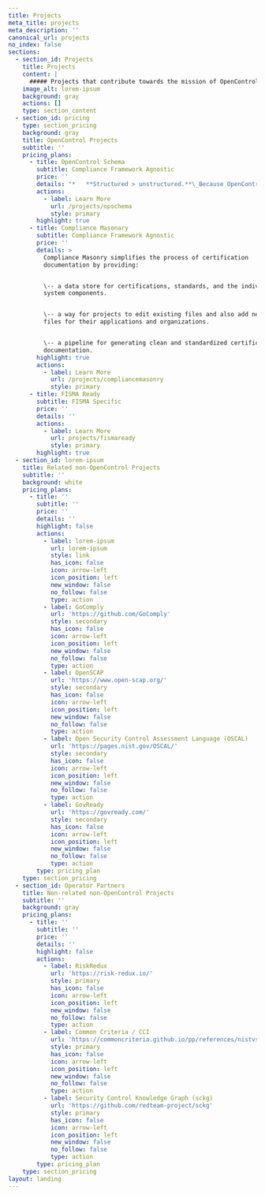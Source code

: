 ```yaml
---
title: Projects
meta_title: projects
meta_description: ''
canonical_url: projects
no_index: false
sections:
  - section_id: Projects
    title: Projects
    content: |
      ##### Projects that contribute towards the mission of OpenControl.
    image_alt: lorem-ipsum
    background: gray
    actions: []
    type: section_content
  - section_id: pricing
    type: section_pricing
    background: gray
    title: OpenControl Projects
    subtitle: ''
    pricing_plans:
      - title: OpenControl Schema
        subtitle: Compliance Framework Agnostic
        price: ''
        details: "*   **Structured > unstructured.**\_Because OpenControl is a structured format, the information is data, so it can be converted to various formats, and/or pulled into a dashboard.\n\n<!---->\n\n*   **Inheritable.**\_Copying-and-pasting control statements between documents means there isn't a canonical source of information, and to keep that information up-to-date across all your System Security Plans (SSPs). OpenControl supports inheritance, meaning the platforms, policies,and systems that are common across multiple information systems can have their inherited/shared control information in one place, and automatically be pulled into the documentation for all the others.\n"
        actions:
          - label: Learn More
            url: /projects/opschema
            style: primary
        highlight: true
      - title: Compliance Masonary
        subtitle: Compliance Framework Agnostic
        price: ''
        details: >
          Compliance Masonry simplifies the process of certification
          documentation by providing:


          \-- a data store for certifications, standards, and the individual
          system components.


          \-- a way for projects to edit existing files and also add new control
          files for their applications and organizations.


          \-- a pipeline for generating clean and standardized certification
          documentation.
        highlight: true
        actions:
          - label: Learn More
            url: /projects/compliancemasonry
            style: primary
      - title: FISMA Ready
        subtitle: FISMA Specific
        price: ''
        details: ''
        actions:
          - label: Learn More
            url: projects/fismaready
            style: primary
        highlight: true
  - section_id: lorem-ipsum
    title: Related non-OpenControl Projects
    subtitle: ''
    background: white
    pricing_plans:
      - title: ''
        subtitle: ''
        price: ''
        details: ''
        highlight: false
        actions:
          - label: lorem-ipsum
            url: lorem-ipsum
            style: link
            has_icon: false
            icon: arrow-left
            icon_position: left
            new_window: false
            no_follow: false
            type: action
          - label: GoComply
            url: 'https://github.com/GoComply'
            style: secondary
            has_icon: false
            icon: arrow-left
            icon_position: left
            new_window: false
            no_follow: false
            type: action
          - label: OpenSCAP
            url: 'https://www.open-scap.org/'
            style: secondary
            has_icon: false
            icon: arrow-left
            icon_position: left
            new_window: false
            no_follow: false
            type: action
          - label: Open Security Control Assessment Language (OSCAL)
            url: 'https://pages.nist.gov/OSCAL/'
            style: secondary
            has_icon: false
            icon: arrow-left
            icon_position: left
            new_window: false
            no_follow: false
            type: action
          - label: GovReady
            url: 'https://govready.com/'
            style: secondary
            has_icon: false
            icon: arrow-left
            icon_position: left
            new_window: false
            no_follow: false
            type: action
        type: pricing_plan
    type: section_pricing
  - section_id: Operator Partners
    title: Non-related non-OpenControl Projects
    subtitle: ''
    background: gray
    pricing_plans:
      - title: ''
        subtitle: ''
        price: ''
        details: ''
        highlight: false
        actions:
          - label: RiskRedux
            url: 'https://risk-redux.io/'
            style: primary
            has_icon: false
            icon: arrow-left
            icon_position: left
            new_window: false
            no_follow: false
            type: action
          - label: Common Criteria / CCI
            url: 'https://commoncriteria.github.io/pp/references/nistvscci.html'
            style: primary
            has_icon: false
            icon: arrow-left
            icon_position: left
            new_window: false
            no_follow: false
            type: action
          - label: Security Control Knowledge Graph (sckg)
            url: 'https://github.com/redteam-project/sckg'
            style: primary
            has_icon: false
            icon: arrow-left
            icon_position: left
            new_window: false
            no_follow: false
            type: action
        type: pricing_plan
    type: section_pricing
layout: landing
---
```


